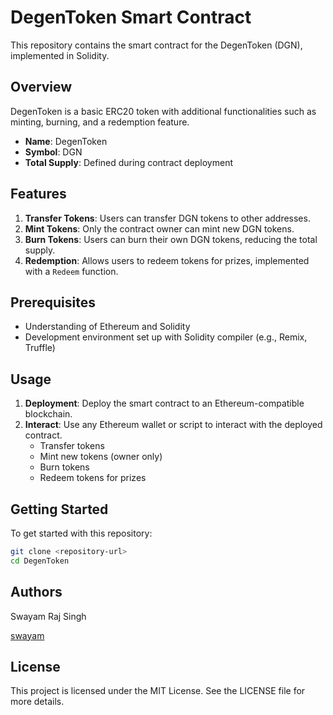 # DegenToken Smart Contract

This repository contains the smart contract for the DegenToken (DGN), implemented in Solidity.

## Overview

DegenToken is a basic ERC20 token with additional functionalities such as minting, burning, and a redemption feature.

- **Name**: DegenToken
- **Symbol**: DGN
- **Total Supply**: Defined during contract deployment

## Features

1. **Transfer Tokens**: Users can transfer DGN tokens to other addresses.
2. **Mint Tokens**: Only the contract owner can mint new DGN tokens.
3. **Burn Tokens**: Users can burn their own DGN tokens, reducing the total supply.
4. **Redemption**: Allows users to redeem tokens for prizes, implemented with a `Redeem` function.

## Prerequisites

- Understanding of Ethereum and Solidity
- Development environment set up with Solidity compiler (e.g., Remix, Truffle)

## Usage

1. **Deployment**: Deploy the smart contract to an Ethereum-compatible blockchain.
2. **Interact**: Use any Ethereum wallet or script to interact with the deployed contract.
   - Transfer tokens
   - Mint new tokens (owner only)
   - Burn tokens
   - Redeem tokens for prizes

## Getting Started

To get started with this repository:

```bash
git clone <repository-url>
cd DegenToken
```
## Authors

Swayam Raj Singh

[swayam](https://academy.metacrafters.io/profile)

## License
This project is licensed under the MIT License. See the LICENSE file for more details.
